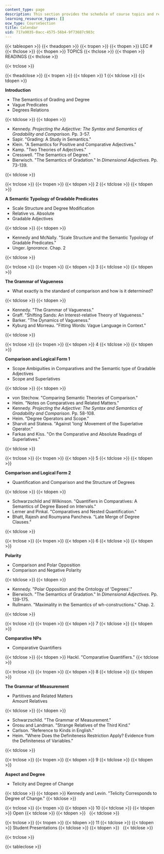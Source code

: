 ```yaml
---
content_type: page
description: This section provides the schedule of course topics and readings.
learning_resource_types: []
ocw_type: CourseSection
title: Calendar
uid: 717a9035-0acc-4575-56b4-9f73687c983c
---
```


{{< tableopen >}}
{{< theadopen >}}
{{< tropen >}}
{{< thopen >}}
LEC #
{{< thclose >}}
{{< thopen >}}
TOPICS
{{< thclose >}}
{{< thopen >}}
READINGS
{{< thclose >}}

{{< trclose >}}

{{< theadclose >}}
{{< tropen >}}
{{< tdopen >}}
1
{{< tdclose >}}
{{< tdopen >}}


**Introduction**

*   The Semantics of Grading and Degree
*   Vague Predicates
*   Degrees Relations


{{< tdclose >}}
{{< tdopen >}}


*   Kennedy. _Projecting the Adjective: The Syntax and Semantics of Gradability and Comparison._ Pp. 3-57.
*   Sapir. "Grading: A Study in Semantics."
*   Klein. "A Semantics for Positive and Comparative Adjectives."
*   Kamp. "Two Theories of Adjectives."
*   Cresswell. "The Semantics of Degree." 
*   Bierwisch. "The Semantics of Gradation." In _Dimensional Adjectives_. Pp. 73-139.


{{< tdclose >}}

{{< trclose >}}
{{< tropen >}}
{{< tdopen >}}
2
{{< tdclose >}}
{{< tdopen >}}


**A Semantic Typology of Gradable Predicates**

*   Scale Structure and Degree Modification
*   Relative vs. Absolute
*   Gradable Adjectives


{{< tdclose >}}
{{< tdopen >}}


*   Kennedy and McNally. "Scale Structure and the Semantic Typology of Gradable Predicates."
*   Unger. _Ignorance_. Chap. 2


{{< tdclose >}}

{{< trclose >}}
{{< tropen >}}
{{< tdopen >}}
3
{{< tdclose >}}
{{< tdopen >}}


**The Grammar of Vagueness**

*   What exactly is the standard of comparison and how is it determined?


{{< tdclose >}}
{{< tdopen >}}


*   Kennedy. "The Grammar of Vagueness."
*   Graff. "Shifting Sands: An Interest-relative Theory of Vagueness."
*   Barker. "The Dynamics of Vagueness."
*   Kyburg and Morreau. "Fitting Words: Vague Language in Context."


{{< tdclose >}}

{{< trclose >}}
{{< tropen >}}
{{< tdopen >}}
4
{{< tdclose >}}
{{< tdopen >}}


**Comparison and Logical Form 1**

*   Scope Ambiguities in Comparatives and the Semantic type of Gradable Adjectives
*   Scope and Superlatives


{{< tdclose >}}
{{< tdopen >}}


*   von Stechow. "Comparing Semantic Theories of Comparison."
*   Heim. "Notes on Comparatives and Related Matters."
*   Kennedy. _Projecting the Adjective: The Syntax and Semantics of Gradability and Comparison_. Pp. 58-108.
*   Heim. "Degree Operators and Scope."
*   Sharvit and Stateva. "Against 'long' Movement of the Superlative Operator."
*   Farkas and Kiss. "On the Comparative and Absolute Readings of Superlatives."


{{< tdclose >}}

{{< trclose >}}
{{< tropen >}}
{{< tdopen >}}
5
{{< tdclose >}}
{{< tdopen >}}


**Comparison and Logical Form 2**

*   Quantification and Comparison and the Structure of Degrees


{{< tdclose >}}
{{< tdopen >}}


*   Schwarzschild and Wilkinson. "Quantifiers in Comparatives: A Semantics of Degree Based on Intervals."
*   Lerner and Pinkal. "Comparatives and Nested Quantification."
*   Bhatt, Rajesh and Roumyana Pancheva. "Late Merge of Degree Clauses."


{{< tdclose >}}

{{< trclose >}}
{{< tropen >}}
{{< tdopen >}}
6
{{< tdclose >}}
{{< tdopen >}}


**Polarity**

*   Comparison and Polar Opposition
*   Comparison and Negative Polarity


{{< tdclose >}}
{{< tdopen >}}


*   Kennedy. "Polar Opposition and the Ontology of 'Degrees'."
*   Bierwisch. "The Semantics of Gradation." In _Dimensional Adjectives_. Pp. 139-175.
*   Rullmann. "Maximality in the Semantics of wh-constructions." Chap. 2.


{{< tdclose >}}

{{< trclose >}}
{{< tropen >}}
{{< tdopen >}}
7
{{< tdclose >}}
{{< tdopen >}}


**Comparative NPs**

*   Comparative Quantifiers


{{< tdclose >}}
{{< tdopen >}}
Hackl. "Comparative Quantifiers."
{{< tdclose >}}

{{< trclose >}}
{{< tropen >}}
{{< tdopen >}}
8
{{< tdclose >}}
{{< tdopen >}}


**The Grammar of Measurement**

*   Partitives and Related Matters  
    Amount Relatives


{{< tdclose >}}
{{< tdopen >}}


*   Schwarzschild. "The Grammar of Measurement."
*   Grosu and Landman. "Strange Relatives of the Third Kind."
*   Carlson. "Reference to Kinds in English."
*   Heim. "Where Does the Definiteness Restriction Apply? Evidence from the Definiteness of Variables."


{{< tdclose >}}

{{< trclose >}}
{{< tropen >}}
{{< tdopen >}}
9
{{< tdclose >}}
{{< tdopen >}}


**Aspect and Degree**

*   Telicity and Degree of Change


{{< tdclose >}}
{{< tdopen >}}
Kennedy and Levin. "Telicity Corresponds to Degree of Change."
{{< tdclose >}}

{{< trclose >}}
{{< tropen >}}
{{< tdopen >}}
10
{{< tdclose >}}
{{< tdopen >}}
Open
{{< tdclose >}}
{{< tdopen >}}
 
{{< tdclose >}}

{{< trclose >}}
{{< tropen >}}
{{< tdopen >}}
11
{{< tdclose >}}
{{< tdopen >}}
Student Presentations
{{< tdclose >}}
{{< tdopen >}}
 
{{< tdclose >}}

{{< trclose >}}

{{< tableclose >}}